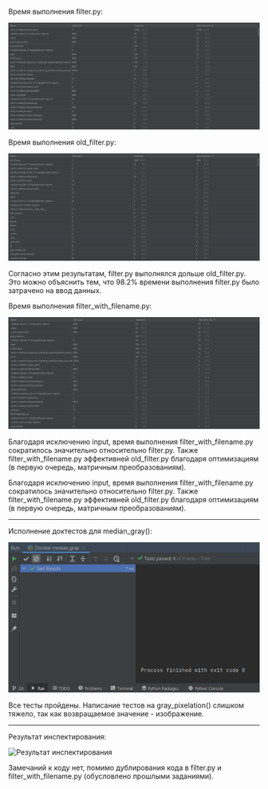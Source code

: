 Время выполнения filter.py: 

![Время работы filter.py](filter-profile.png) 

Время выполнения old_filter.py: 

![Время работы old_filter.py](old_filter-profile.png) 

Согласно этим результатам, filter.py выполнялся дольше old_filter.py. Это можно объяснить тем, что 98.2% времени выполнения filter.py было затрачено на ввод данных.


Время выполнения filter_with_filename.py:

![Время выполнения filter_with_filename.py](filter_with_filename-profile.png) 

Благодаря исключению input, время выполнения filter_with_filename.py сократилось значительно относительно filter.py. Также filter_with_filename.py эффективней old_filter.py благодаря оптимизациям (в первую очередь, матричным преобразованиям). 

Благодаря исключению input, время выполнения filter_with_filename.py сократилось значительно относительно filter.py. Также filter_with_filename.py эффективней old_filter.py благодаря оптимизациям (в первую очередь, матричным преобразованиям). 

---

Исполнение доктестов для median_gray():

![Исполнение доктестов для median_gray()](doctest-median_gray.png) 

Все тесты пройдены. Написание тестов на gray_pixelation() слишком тяжело, так как возвращаемое значение - изображение.

---

Результат инспектирования:

![Результат инспектирования](https://github.com/angst-storm/IDE/inspect.png) 

Замечаний к коду нет, помимо дублирования кода в filter.py и filter_with_filename.py (обусловлено прошлыми заданиями).